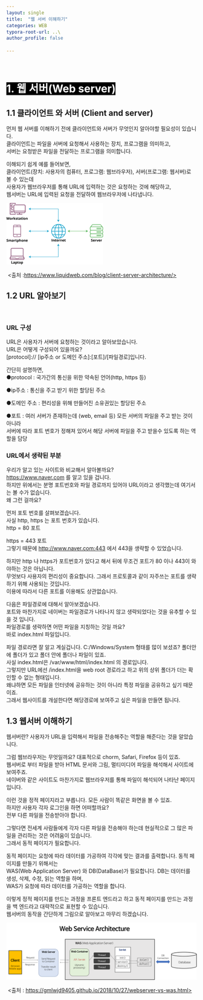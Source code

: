 ```yaml
---
layout: single
title:  "웹 서버 이해하기"
categories: WEB
typora-root-url: ..\
author_profile: false

---
```

<br>

# <span style="background:#000000; color:#ffffff">1. 웹 서버(Web server)</span>



## 1.1 클라이언트 와 서버 (Client and server)

먼저 웹 서버를 이해하기 전에 클라이언트와 서버가 무엇인지 알아야할 필요성이 있습니다.  
클라이언트는 파일을 서버에 요청해서 사용하는 장치, 프로그램을 의미하고,  
서버는 요청받은 파일을 전달하는 프로그램을 의미합니다. 

이해되기 쉽게 예를 들어보면,  
클라이언트(장치: 사용자의 컴퓨터, 프로그램: 웹브라우저), 서버(프로그램: 웹서버)로 볼 수 있는데  
사용자가 웹브라우저를 통해 URL에 입력하는 것은 요청하는 것에 해당하고,   
웹서버는 URL에 입력된 요청을 전달하여 웹브라우저에 나타냅니다.

<img src="/images/2024-04-17-first/client-server-network.webp" alt="client-server-network" style="zoom: 25%;" />

​							<출처 :https://www.liquidweb.com/blog/client-server-architecture/>



## 1.2 URL 알아보기

<br>

### URL 구성

URL은 사용자가 서버에 요청하는 것이라고 알아보았습니다.  
URL은 어떻게 구성되어 있을까요?    
[protocol]:// [ip주소 or 도메인 주소]:[포트]/[파일경로]입니다.

 

간단히 설명하면,  
●protocol : 국가간의 통신을 위한 약속된 언어(http, https 등)

●ip주소 : 통신을 주고 받기 위한 할당된 주소

●도메인 주소 : 편리성을 위해 만들어진 소유권있는 할당된 주소

●포트 : 여러 서버가 존재하는데 (web, email 등) 모든 서버의 파일을  주고 받는 것이 아니라  
서버에 따라 포트 번호가 정해져 있어서 해당 서버에 파일을 주고 받을수 있도록 하는 역할을 담당  



### URL에서 생략된 부분

우리가 알고 있는 사이트와 비교해서 알아볼까요?  
https://www.naver.com 를 알고 있을 겁니다.  
하지만 위에서는 분명 포트번호와 파일 경로까지 있어야 URL이라고 생각했는데 여기서는 볼 수가 없습니다.  
왜 그런 걸까요?  



먼저 포토 번호를 살펴보겠습니다.  
사실 http, https 는 포트 번호가 있습니다.  
http  =  80 포트 

https = 443 포트  
그렇기 때문에 http://www.naver.com:443 에서 443을 생략할 수 있었습니다.

하지만 http 나 https가 포트번호가 있다고 해서 뒤에 무조건 포트가 80 이나 443이 와야하는 것은 아닙니다.  
무엇보다 사용자의 편리성이 중요합니다.  그래서 프로토콜과 같이 자주쓰는 포트를 생략하기 위해  사용되는 것입니다.  
이용에 따라서 다른 포트를 이용해도 상관없습니다.  



다음은 파일경로에 대해서 알아보겠습니다.  
포트와 마찬가지로 네이버는 파일경로가 나타나지 않고 생략되었다는 것을 유추할 수 있을 것 입니다.  
파일경로를 생략하면 어떤 파일을 지칭하는 것일 까요?  
바로 index.html 파일입니다.  



파일 경로라면 잘 알고 계실겁니다. C:/Windows/System 형태를 많이 보셨죠? 폴더안에 폴더가 있고 폴더 안에 폴더나 파일이 있죠.  
사실 index.html은 /var/www/html/index.html 의 경로입니다.  
그렇지만 URL에선 /index.html을 web root 경로라고 하고 위의 상위 폴더가 더는 확인할 수 없는 형태입니다.  
왜냐하면 모든 파일을 인터넷에 공유하는 것이 아니라 특정 파일을 공유하고 싶기 때문이죠.  
그래서 웹사이트를 개설한다면 해당경로에 보여주고 싶은 파일을 만들면 됩니다.



## 1.3 웹서버 이해하기

웹서버란? 사용자가  URL을 입력해서 파일을 전송해주는 역할을 해준다는 것을 알았습니다.  



그럼 웹브라우저는 무엇일까요? 대표적으로 chorm, Safari, Firefox 등이 있죠.   
웹서버로 부터 파일을 받아 HTML 문서와 그림, 멀티미디어 파일을 해석해서 사이트에 보여주죠.  
네이버와 같은 사이트도 마찬가지로 웹브라우저를 통해 파일이 해석되어 나타난 페이지입니다.  



이런 것을 정적 페이지라고 부릅니다. 모든 사람이 똑같은 화면을 볼 수 있죠.  
하지만 사용자 각자 로그인을 하면 어떠할까요?  
전부 다른 파일을 전송받아야 합니다.  



그렇다면 전세계 사람들에게 각자 다른 파일을 전송해야 하는데 현실적으로 그 많은 파일을 관리하는 것은 어려움이 있습니다.  
그래서 동적 페이지가 필요합니다.  



동적 페이지는 요청에 따라 데이터를 가공하여 각각에 맞는 결과를 출력합니다. 동적 페이지를 만들기 위해서는  
WAS(Web Application Server) 와 DB(DataBase)가 필요합니다. DB는 데이터를 생성, 삭제, 수정, 읽는 역할을 하며,  
WAS가 요청에 따라 데이터를 가공하는 역할을 합니다.  



이렇게 정적 페이지를 만드는 과정을 프론트 엔드라고 하고 동적 페이지를 만드는 과정을 백 엔드라고 대략적으로 표현할 수 있습니다.  
웹서버의 동작을 간단하게 그림으로 알아보고 마무리 하겠습니다.

![images_green9930_post_08297dd4-ce30-4330-bd08-62d81569696a_image](/images/2024-04-17-first/images_green9930_post_08297dd4-ce30-4330-bd08-62d81569696a_image.png)

​							<출처 : https://gmlwjd9405.github.io/2018/10/27/webserver-vs-was.html>







